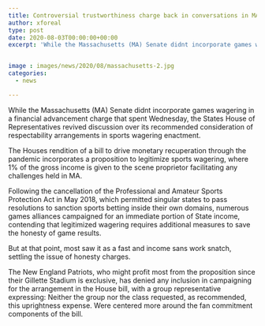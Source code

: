 ```yaml
---
title: Controversial trustworthiness charge back in conversations in MA
author: xforeal 
type: post
date: 2020-08-03T00:00:00+00:00
excerpt: 'While the Massachusetts (MA) Senate didnt incorporate games wagering in a monetary advancement charge that spent Wednesday, the States House of Representatives revived discussion over its recommended consideration of trustworthiness arrangements in sports wagering legislation '


image : images/news/2020/08/massachusetts-2.jpg
categories:
  - news

---
```

While the Massachusetts (MA) Senate didnt incorporate games wagering in a financial advancement charge that spent Wednesday, the States House of Representatives revived discussion over its recommended consideration of respectability arrangements in sports wagering enactment. 

The Houses rendition of a bill to drive monetary recuperation through the pandemic incorporates a proposition to legitimize sports wagering, where 1&percnt; of the gross income is given to the scene proprietor facilitating any challenges held in MA. 

Following the cancellation of the Professional and Amateur Sports Protection Act in May 2018, which permitted singular states to pass resolutions to sanction sports betting inside their own domains, numerous games alliances campaigned for an immediate portion of State income, contending that legitimized wagering requires additional measures to save the honesty of game results. 

But at that point, most saw it as a fast and income sans work snatch, settling the issue of honesty charges. 

The New England Patriots, who might profit most from the proposition since their Gillette Stadium is exclusive, has denied any inclusion in campaigning for the arrangement in the House bill, with a group representative expressing: Neither the group nor the class requested, as recommended, this uprightness expense. Were centered more around the fan commitment components of the bill.